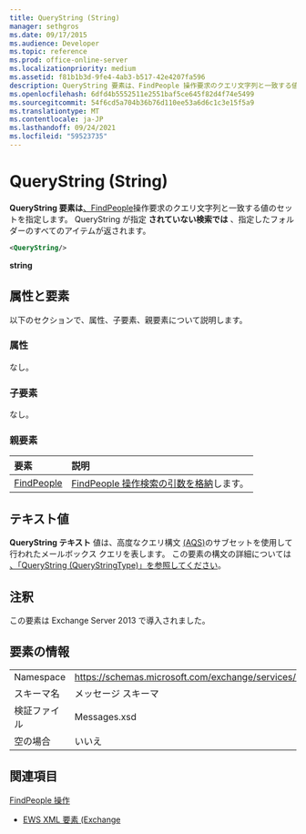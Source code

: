 ```yaml
---
title: QueryString (String)
manager: sethgros
ms.date: 09/17/2015
ms.audience: Developer
ms.topic: reference
ms.prod: office-online-server
ms.localizationpriority: medium
ms.assetid: f81b1b3d-9fe4-4ab3-b517-42e4207fa596
description: QueryString 要素は、FindPeople 操作要求のクエリ文字列と一致する値のセットを指定します。 QueryString が指定されていない検索では、指定したフォルダーのすべてのアイテムが返されます。
ms.openlocfilehash: 6dfd4b5552511e2551baf5ce645f82d4f74e5499
ms.sourcegitcommit: 54f6cd5a704b36b76d110ee53a6d6c1c3e15f5a9
ms.translationtype: MT
ms.contentlocale: ja-JP
ms.lasthandoff: 09/24/2021
ms.locfileid: "59523735"
---
```

# <a name="querystring-string"></a>QueryString (String)

**QueryString 要素は**[、FindPeople](findpeople-operation.md)操作要求のクエリ文字列と一致する値のセットを指定します。 QueryString が指定 **されていない検索では** 、指定したフォルダーのすべてのアイテムが返されます。 
  
```XML
<QueryString/> 
```

 **string**
## <a name="attributes-and-elements"></a>属性と要素

以下のセクションで、属性、子要素、親要素について説明します。
  
### <a name="attributes"></a>属性

なし。
  
### <a name="child-elements"></a>子要素

なし。
  
### <a name="parent-elements"></a>親要素

|**要素**|**説明**|
|:-----|:-----|
|[FindPeople](findpeople.md) <br/> |[FindPeople 操作検索の引数を格納](findpeople-operation.md)します。  <br/> |
   
## <a name="text-value"></a>テキスト値

**QueryString テキスト** 値は、高度なクエリ構文 [(AQS)](https://msdn.microsoft.com/library/aa965711%28VS.85%29.aspx)のサブセットを使用して行われたメールボックス クエリを表します。 この要素の構文の詳細については [、「QueryString (QueryStringType)」を参照してください](querystring-querystringtype.md)。
  
## <a name="remarks"></a>注釈

この要素は Exchange Server 2013 で導入されました。
  
## <a name="element-information"></a>要素の情報

|||
|:-----|:-----|
|Namespace  <br/> |https://schemas.microsoft.com/exchange/services/2006/messages  <br/> |
|スキーマ名  <br/> |メッセージ スキーマ  <br/> |
|検証ファイル  <br/> |Messages.xsd  <br/> |
|空の場合  <br/> |いいえ  <br/> |
   
## <a name="see-also"></a>関連項目



[FindPeople 操作](findpeople-operation.md)


- [EWS XML 要素 (Exchange](ews-xml-elements-in-exchange.md)

